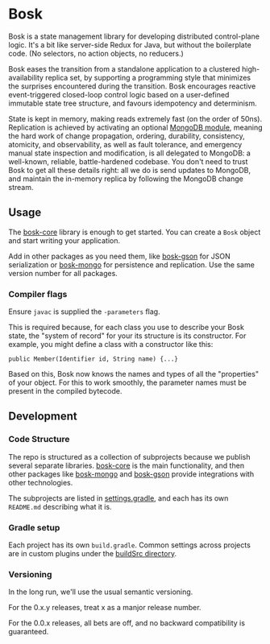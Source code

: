 # Bosk
Bosk is a state management library for developing distributed control-plane logic.
It's a bit like server-side Redux for Java, but without the boilerplate code.
(No selectors, no action objects, no reducers.)

Bosk eases the transition from a standalone application to a clustered high-availability replica set,
by supporting a programming style that minimizes the surprises encountered during the transition.
Bosk encourages reactive event-triggered closed-loop control logic
based on a user-defined immutable state tree structure,
and favours idempotency and determinism.

State is kept in memory, making reads extremely fast (on the order of 50ns).
Replication is achieved by activating an optional [MongoDB module](bosk-mongo), meaning the hard work of
change propagation, ordering, durability, consistency, atomicity, and observability,
as well as fault tolerance, and emergency manual state inspection and modification,
is all delegated to MongoDB: a well-known, reliable, battle-hardened codebase.
You don't need to trust Bosk to get all these details right:
all we do is send updates to MongoDB, and maintain the in-memory replica by following the MongoDB change stream.

## Usage

The [bosk-core](bosk-core) library is enough to get started.
You can create a `Bosk` object and start writing your application.

Add in other packages as you need them,
like [bosk-gson](bosk-gson) for JSON serialization
or [bosk-mongo](bosk-mongo) for persistence and replication.
Use the same version number for all packages.

### Compiler flags

Ensure `javac` is supplied the `-parameters` flag.

This is required because,
for each class you use to describe your Bosk state, the "system of record" for your its structure is its constructor.
For example, you might define a class with a constructor like this:

```
public Member(Identifier id, String name) {...}
```

Based on this, Bosk now knows the names and types of all the "properties" of your object.
For this to work smoothly, the parameter names must be present in the compiled bytecode.

## Development

### Code Structure

The repo is structured as a collection of subprojects because we publish several separate libraries.
[bosk-core](bosk-core) is the main functionality, and then other packages like [bosk-mongo](bosk-mongo) and [bosk-gson](bosk-mongo)
provide integrations with other technologies.

The subprojects are listed in [settings.gradle](settings.gradle), and each has its own `README.md` describing what it is.

### Gradle setup

Each project has its own `build.gradle`.
Common settings across projects are in custom plugins under the [buildSrc directory](buildSrc/src/main/groovy).

### Versioning

In the long run, we'll use the usual semantic versioning.

For the 0.x.y releases, treat x as a manjor release number.

For the 0.0.x releases, all bets are off, and no backward compatibility is guaranteed.
